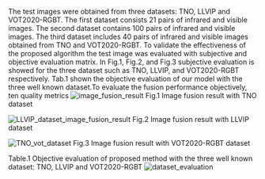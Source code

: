  The test images were obtained from three datasets: TNO, LLVIP and VOT2020-RGBT. The first dataset consists 21 pairs of infrared and visible images. The second dataset contains 100 pairs of infrared and visible images. The third dataset includes 40 pairs of infrared and visible images obtained from TNO and VOT2020-RGBT. To validate the effectiveness of the proposed algorithm the test image was evaluated with subjective and objective evaluation matrix. In Fig.1, Fig.2, and Fig.3 subjective evaluation is showed for the three dataset such as TNO, LLVIP, and VOT2020-RGBT respectively.  Tab.1 shown the objective evaluation of our model with the three well known dataset.To evaluate the fusion performance objectively, ten quality metrics
 ![image_fusion_result](https://user-images.githubusercontent.com/57870274/184647217-d0cb97df-904c-4455-b9db-3d3027b969bf.jpg)
   Fig.1 Image fusion result with TNO dataset
   
![LLVIP_dataset_image_fusion_result](https://user-images.githubusercontent.com/57870274/184647393-6be591a1-db79-41d3-bd1d-ff3f243c9d57.jpg)
   Fig.2 Image fusion result with LLVIP dataset
   
   ![TNO_vot_dataset](https://user-images.githubusercontent.com/57870274/184647839-36fea82c-fd05-4515-b074-62adcf407852.jpg)
   Fig.3 Image fusion result with VOT2020-RGBT dataset
   
   Table.1 Objective evaluation of proposed method with the three well known dataset: TNO, LLVIP and VOT2020-RGBT
   ![dataset_evaluation](https://user-images.githubusercontent.com/57870274/184648433-d754d87e-3672-4e64-a661-91c139a85d0a.png)
